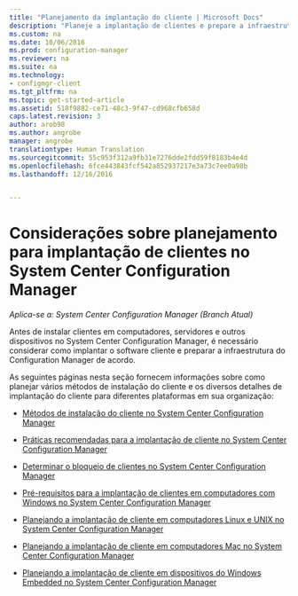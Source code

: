 ```yaml
---
title: "Planejamento da implantação do cliente | Microsoft Docs"
description: "Planeje a implantação de clientes e prepare a infraestrutura no System Center Configuration Manager."
ms.custom: na
ms.date: 10/06/2016
ms.prod: configuration-manager
ms.reviewer: na
ms.suite: na
ms.technology:
- configmgr-client
ms.tgt_pltfrm: na
ms.topic: get-started-article
ms.assetid: 518f9882-ce71-48c3-9f47-cd968cfb658d
caps.latest.revision: 3
author: arob98
ms.author: angrobe
manager: angrobe
translationtype: Human Translation
ms.sourcegitcommit: 55c953f312a9fb31e7276dde2fdd59f8183b4e4d
ms.openlocfilehash: 6fce443843fcf542a852937217e3a73c7ee0a98b
ms.lasthandoff: 12/16/2016


---
```

# <a name="planning-considerations-for-deploying-clients-in-system-center-configuration-manager"></a>Considerações sobre planejamento para implantação de clientes no System Center Configuration Manager

*Aplica-se a: System Center Configuration Manager (Branch Atual)*

Antes de instalar clientes em computadores, servidores e outros dispositivos no System Center Configuration Manager, é necessário considerar como implantar o software cliente e preparar a infraestrutura do Configuration Manager de acordo.  

 As seguintes páginas nesta seção fornecem informações sobre como planejar vários métodos de instalação do cliente e os diversos detalhes de implantação do cliente para diferentes plataformas em sua organização:  

-   [Métodos de instalação do cliente no System Center Configuration Manager](../../../../core/clients/deploy/plan/client-installation-methods.md)  

-   [Práticas recomendadas para a implantação de cliente no System Center Configuration Manager](../../../../core/clients/deploy/plan/best-practices-for-client-deployment.md)  

-   [Determinar o bloqueio de clientes no System Center Configuration Manager](../../../../core/clients/deploy/plan/determine-whether-to-block-clients.md)  

-   [Pré-requisitos para a implantação de clientes em computadores com Windows no System Center Configuration Manager](../../../../core/clients/deploy/prerequisites-for-deploying-clients-to-windows-computers.md)  

-   [Planejando a implantação de cliente em computadores Linux e UNIX no System Center Configuration Manager](../../../../core/clients/deploy/plan/planning-for-client-deployment-to-linux-and-unix-computers.md)  

-   [Planejando a implantação de cliente em computadores Mac no System Center Configuration Manager](../../../../core/clients/deploy/plan/planning-for-client-deployment-to-mac-computers.md)  

-   [Planejando a implantação de cliente em dispositivos do Windows Embedded no System Center Configuration Manager](../../../../core/clients/deploy/plan/planning-for-client-deployment-to-windows-embedded-devices.md)  

